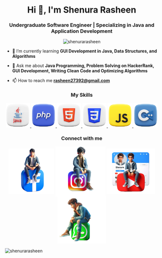 <h1 align="center">Hi 👋, I'm Shenura Rasheen</h1>
<h3 align="center">Undergraduate Software Engineer | Specializing in Java and Application Development</h3>

<p align="center"> <img src="https://komarev.com/ghpvc/?username=shenurarasheen&label=Profile%20views&color=0e75b6&style=flat" alt="shenurarasheen" /> </p>

- 🌱 I’m currently learning **GUI Development in Java, Data Structures, and Algorithms**

- 💬 Ask me about **Java Programming, Problem Solving on HackerRank, GUI Development, Writing Clean Code and Optimizing Algorithms**

- 📫 How to reach me **rasheen27392@gmail.com**


<h3 align="center">My Skills</h3>
<p align="center">
  <a href="" target="_blank" rel="noreferrer"> <img src="java.png" alt="java" width="80" height="80"/> </a> 
  <a href="" target="_blank" rel="noreferrer"> <img src="php.png" alt="arduino" width="80" height="80"/> </a> 
  <a href="" target="_blank" rel="noreferrer"> <img src="html.png" alt="bootstrap" width="80" height="80"/> </a>
  <a href="" target="_blank" rel="noreferrer"> <img src="css.png" alt="cplusplus" width="80" height="80"/> </a>
  <a href="" target="_blank" rel="noreferrer"> <img src="javascript.png" alt="css3" width="80" height="80"/> </a> 
  <a href="" target="_blank" rel="noreferrer"> <img src="s.png" alt="docker" width="80" height="80"/> </a> 

  <h3 align="center">Connect with me</h3>
<p align="center">
<a href="https://fb.com/shenura rasheen" target="blank"><img align="center" src="Design 7.png" alt="shenura rasheen" height="150" width="150" /></a>
<a href="https://fb.com/shenura rasheen" target="blank"><img align="center" src="Design 3.png" alt="shenura rasheen" height="165" width="165" /></a>
<a href="https://www.youtube.com/c/shenurarasheen" target="blank"><img align="center" src="Design 1.png" alt="shenurarasheen" height="150" width="160" /></a>
<a href="https://www.youtube.com/c/shenurarasheen" target="blank"><img align="center" src="whatsapp.png" alt="shenurarasheen" height="155" width="160" /></a>
</p>
   
  

<p><img align="center" src="https://github-readme-stats.vercel.app/api/top-langs?username=shenurarasheen&show_icons=true&locale=en&layout=compact" alt="shenurarasheen" /></p>
